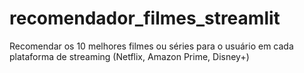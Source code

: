 # recomendador_filmes_streamlit
Recomendar os 10 melhores filmes ou séries para o usuário em cada plataforma de streaming (Netflix, Amazon Prime, Disney+) 
